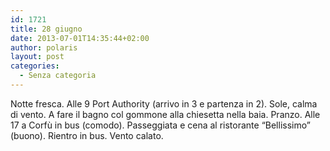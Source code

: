 ```yaml
---
id: 1721
title: 28 giugno
date: 2013-07-01T14:35:44+02:00
author: polaris
layout: post
categories:
  - Senza categoria
---
```

Notte fresca. Alle 9 Port Authority (arrivo in 3 e partenza in 2). Sole, calma di vento. A fare il bagno col gommone alla chiesetta nella baia. Pranzo. Alle 17 a Corfù in bus (comodo). Passeggiata e cena al ristorante “Bellissimo” (buono). Rientro in bus. Vento calato.